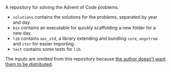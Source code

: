 A repository for solving the Advent of Code problems.

- `solutions` contains the solutions for the problems, separated by year and day.
- `bin` contains an executable for quickly scaffolding a new folder for a new day.
- `lib` contains `aoc_std`, a library extending and bundling `core`, `angstrom` and `iter` for easier importing.
- `test` contains some tests for `lib`.

The inputs are omitted from this repository because [the author doesn't want them to be distributed](https://adventofcode.com/about).
